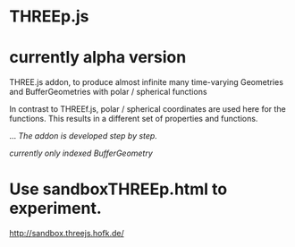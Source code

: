 # THREEp.js

# currently alpha version

THREE.js addon, to produce almost infinite many time-varying Geometries and BufferGeometries with polar / spherical functions

In contrast to THREEf.js, polar / spherical coordinates are used here for the functions.
This results in a different set of properties and functions.

...
_The addon is developed step by step._

_currently only indexed BufferGeometry_

# Use sandboxTHREEp.html to experiment. #

http://sandbox.threejs.hofk.de/
